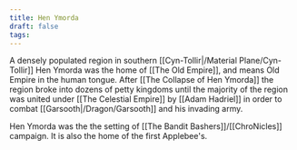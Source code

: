 ```yaml
---
title: Hen Ymorda
draft: false
tags:
---
```

A densely populated region in southern [[Cyn-Tollir|/Material Plane/Cyn-Tollir]] Hen Ymorda was the home of [[The Old Empire]], and means Old Empire in the human tongue. After [[The Collapse of Hen Ymorda]] the region broke into dozens of petty kingdoms until the majority of the region was united under [[The Celestial Empire]] by [[Adam Hadriel]] in order to combat [[Garsooth|/Dragon/Garsooth]] and his invading army. 

Hen Ymorda was the the setting of [[The Bandit Bashers]]/[[ChroNicles]] campaign. It is also the home of the first Applebee's. 